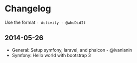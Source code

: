 # Changelog

Use the format `- Activity - @whoDidIt`

## 2014-05-26

- General: Setup symfony, laravel, and phalcon - @ivanlanin
- Symfony: Hello world with bootstrap 3